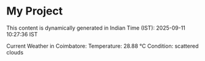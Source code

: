 # My Project

This content is dynamically generated in Indian Time (IST): 2025-09-11 10:27:36 IST


Current Weather in Coimbatore:
Temperature: 28.88 °C
Condition: scattered clouds
